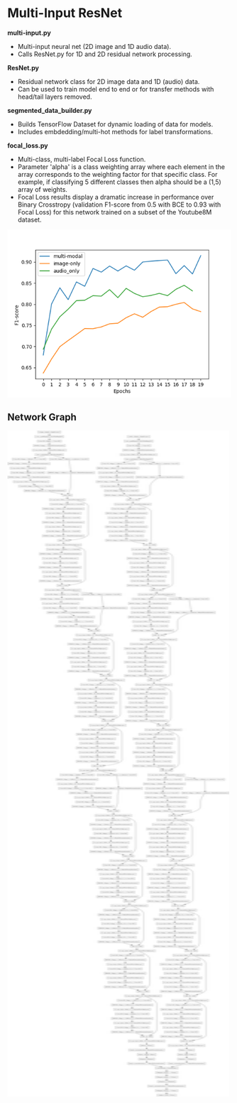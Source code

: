# Multi-Input ResNet

**multi-input.py**
- Multi-input neural net (2D image and 1D audio data).
- Calls ResNet.py for 1D and 2D residual network processing.

**ResNet.py**
  - Residual network class for 2D image data and 1D (audio) data.
  - Can be used to train model end to end or for transfer methods with head/tail layers removed. 

**segmented_data_builder.py**
  - Builds TensorFlow Dataset for dynamic loading of data for models.
  - Includes embdedding/multi-hot methods for label transformations.
  
**focal_loss.py**
  - Multi-class, multi-label Focal Loss function.
  - Parameter 'alpha' is a class weighting array where each element in the array corresponds to the weighting factor for that specific class. For example, if classifying 5 different classes then alpha should be a (1,5) array of weights.
  - Focal Loss results display a dramatic increase in performance over Binary Crosstropy (validation F1-score from 0.5 with BCE to 0.93 with Focal Loss) for this network trained on a subset of the Youtube8M dataset.
  <img src="images/learning_comparisons.png" alt="learning_F1"/>
  
  ## Network Graph
  <img src="images/multi_model.png" alt="model_graph" width="500" height="1500"/>

